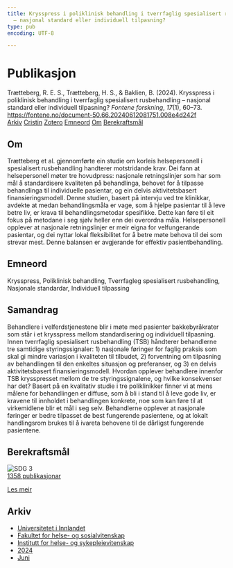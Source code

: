 ```yaml
---
title: Krysspress i poliklinisk behandling i tverrfaglig spesialisert rusbehandling
  – nasjonal standard eller individuell tilpasning?
type: pub
encoding: UTF-8

---
```

<h1>Publikasjon</h1>
<article id="csl-bib-container-VZ3M8GCI" class="csl-bib-container">
  <div class="csl-bib-body"> <div class="csl-entry">Trætteberg, R. E. S., Trætteberg, H. S., &#38; Baklien, B. (2024). Krysspress i poliklinisk behandling i tverrfaglig spesialisert rusbehandling – nasjonal standard eller individuell tilpasning? <i>Fontene forskning</i>, <i>17</i>(1), 60–73. <a href="https://fontene.no/document-50.66.20240612081751.008e4d242f">https://fontene.no/document-50.66.20240612081751.008e4d242f</a></div> </div>
  <div class="csl-bib-buttons">
    <a href="#taxonomy-article-VZ3M8GCI" alt="archive" class="csl-bib-button">Arkiv</a>
    <a href="https://app.cristin.no/results/show.jsf?id=2274203" alt="Cristin" class="csl-bib-button">Cristin</a>
    <a href="http://zotero.org/groups/5881554/items/VZ3M8GCI" alt="Zotero" class="csl-bib-button">Zotero</a>
    <a href="#keywords-article-VZ3M8GCI" alt="keywords" class="csl-bib-button">Emneord</a>
    <a href="#about-article-VZ3M8GCI" alt="about_pub" class="csl-bib-button">Om</a>
    <a href="#sdg-article-VZ3M8GCI" alt="sdg" class="csl-bib-button">Berekraftsmål</a>
  </div>
  <div id="csl-bib-meta-container-VZ3M8GCI"></div>
</article>
<div id="csl-bib-meta-VZ3M8GCI" class="csl-bib-meta">
  <article id="about-article-VZ3M8GCI" class="about_pub-article">
    <h1>Om</h1>
    Trætteberg et al. gjennomførte ein studie om korleis helsepersonell i spesialisert rusbehandling handterer motstridande krav. Dei fann at helsepersonell møter tre hovudpress: nasjonale retningslinjer som har som mål å standardisere kvaliteten på behandlinga, behovet for å tilpasse behandlinga til individuelle pasientar, og ein delvis aktivitetsbasert finansieringsmodell. Denne studien, basert på intervju ved tre klinikkar, avdekte at medan behandlingsmåla er vage, som å hjelpe pasientar til å leve betre liv, er krava til behandlingsmetodar spesifikke. Dette kan føre til eit fokus på metodane i seg sjølv heller enn dei overordna måla. Helsepersonell opplever at nasjonale retningslinjer er meir eigna for velfungerande pasientar, og dei nyttar lokal fleksibilitet for å betre møte behova til dei som strevar mest. Denne balansen er avgjerande for effektiv pasientbehandling.
  </article>
  <article id="keywords-article-VZ3M8GCI" class="keywords-article">
    <h1>Emneord</h1>
    Krysspress, Poliklinisk behandling, Tverrfagleg spesialisert rusbehandling, Nasjonale standardar, Individuell tilpassing
  </article>
  <article id="abstract-article-VZ3M8GCI" class="abstract-article">
    <h1>Samandrag</h1>
    Behandlere i velferdstjenestene blir i møte med pasienter bakkebyråkrater som står i et krysspress mellom standardisering og individuell tilpasning. Innen tverrfaglig spesialisert rusbehandling (TSB) håndterer behandlerne tre samtidige styringssignaler: 1) nasjonale føringer for faglig praksis som skal gi mindre variasjon i kvaliteten til tilbudet, 2) forventning om tilpasning av behandlingen til den enkeltes situasjon og preferanser, og 3) en delvis aktivitetsbasert finansieringsmodell. Hvordan opplever behandlere innenfor TSB krysspresset mellom de tre styringssignalene, og hvilke konsekvenser har det? Basert på en kvalitativ studie i tre poliklinikker finner vi at mens målene for behandlingen er diffuse, som å bli i stand til å leve gode liv, er kravene til innholdet i behandlingen konkrete, noe som kan føre til at virkemidlene blir et mål i seg selv. Behandlerne opplever at nasjonale føringer er bedre tilpasset de best fungerende pasientene, og at lokalt handlingsrom brukes til å ivareta behovene til de dårligst fungerende pasientene.
  </article>
  <article id="sdg-article-VZ3M8GCI" class="sdg-article">
    <h1>Berekraftsmål</h1>
    <div class="sdg-container"><div id="sdg3" class="sdg">
        <img src="{{< params subfolder >}}images/sdg/sdg03_nn.png" class="image" alt="SDG 3">
        <div class="sdg-overlay">
          <a href="{{< params subfolder >}}nn/archive/?sdg=3#archive" class="sdg-publication-count"><span>1358</span> publikasjonar</a>
          <p><a href="https://fn.no/om-fn/fns-baerekraftsmaal/god-helse-og-livskvalitet?lang=nno-NO" class="sdg-read-more">Les meir</a></p>
        </div>
      </div></div>
  </article>
  <article id="taxonomy-article-VZ3M8GCI" class="taxonomy-article">
    <h1>Arkiv</h1>
    <ul>
      <li><a href="{{< params subfolder >}}nn/archive/?key=3DCRN523">Universitetet i Innlandet</a></li>
      <li><a href="{{< params subfolder >}}nn/archive/?key=IDKFS3MX">Fakultet for helse- og sosialvitenskap</a></li>
      <li><a href="{{< params subfolder >}}nn/archive/?key=GTV4ECMZ">Institutt for helse- og sykepleievitenskap</a></li>
      <li><a href="{{< params subfolder >}}nn/archive/?key=KNN5LNR7">2024</a></li>
      <li><a href="{{< params subfolder >}}nn/archive/?key=9UJ2W72U">Juni</a></li>
    </ul>
  </article>
</div>
